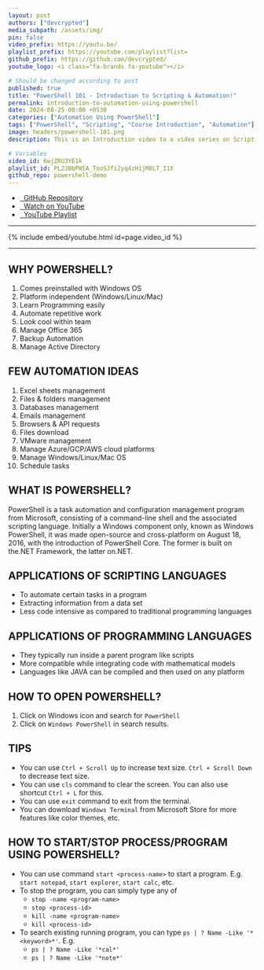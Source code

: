 ```yaml
---
layout: post
authors: ["devcrypted"]
media_subpath: /assets/img/
pin: false
video_prefix: https://youtu.be/
playlist_prefix: https://youtube.com/playlist?list=
github_prefix: https://github.com/devcrypted/
youtube_logo: <i class="fa-brands fa-youtube"></i>

# Should be changed according to post
published: true
title: "PowerShell 101 - Introduction to Scripting & Automation!"
permalink: introduction-to-automation-using-powershell
date: 2024-08-25 00:00 +0530
categories: ["Automation Using PowerShell"]
tags: ["PowerShell", "Scripting", "Course Introduction", "Automation"]
image: headers/powershell-101.png
description: This is an Introduction video to a video series on Scripting and Automation using PowerShell in Hindi

# Variables
video_id: 6wjZRU3YE1k
playlist_id: PL2JBbPWIA_TooSJfi2yq4zH1jM8LT_I1X
github_repo: powershell-demo
---
```


- [<i class="fa-brands fa-github"></i> &nbsp; GitHub Repository]({{page.github_prefix}}{{page.github_repo}})
- [<i class="fa-brands fa-youtube"></i> &nbsp; Watch on YouTube]({{page.video_prefix}}{{page.video_id}})
- [<i class="fa-solid fa-list"></i> &nbsp; YouTube Playlist]({{page.playlist_prefix}}{{page.playlist_id}})

---

{% include embed/youtube.html id=page.video_id %}

---

## WHY POWERSHELL?

1. Comes preinstalled with Windows OS
2. Platform independent (Windows/Linux/Mac)
3. Learn Programming easily
4. Automate repetitive work
5. Look cool within team
6. Manage Office 365
7. Backup Automation
8. Manage Active Directory

## FEW AUTOMATION IDEAS

1. Excel sheets management
2. Files & folders management
3. Databases management
4. Emails management
5. Browsers & API requests
6. Files download
7. VMware management
8. Manage Azure/GCP/AWS cloud platforms
9. Manage Windows/Linux/Mac OS
10. Schedule tasks

## WHAT IS POWERSHELL?

PowerShell is a task automation and configuration management program from Microsoft, consisting of a command-line shell and the associated scripting language.
Initially a Windows component only, known as Windows PowerShell, it was made open-source and cross-platform on August 18, 2016, with the introduction of PowerShell Core. The former is built on the.NET Framework, the latter on.NET.

## APPLICATIONS OF SCRIPTING LANGUAGES

- To automate certain tasks in a program
- Extracting information from a data set
- Less code intensive as compared to traditional programming languages

## APPLICATIONS OF PROGRAMMING LANGUAGES

- They typically run inside a parent program like scripts
- More compatible while integrating code with mathematical models
- Languages like JAVA can be compiled and then used on any platform

## HOW TO OPEN POWERSHELL?

1. Click on Windows icon and search for `PowerShell`
2. Click on `Windows PowerShell` in search results.

## TIPS

- You can use `Ctrl + Scroll Up` to increase text size. `Ctrl + Scroll Down` to decrease text size.
- You can use `cls` command to clear the screen. You can also use shortcut `Ctrl + L` for this.
- You can use `exit` command to exit from the terminal.
- You can download `Windows Terminal` from Microsoft Store for more features like color themes, etc.

## HOW TO START/STOP PROCESS/PROGRAM USING POWERSHELL?

- You can use command `start <process-name>` to start a program. E.g. `start notepad`, `start explorer`, `start calc`, etc.
- To stop the program, you can simply type any of
  - `stop -name <program-name>`
  - `stop <process-id>`
  - `kill -name <program-name>`
  - `kill <process-id>`
- To search existing running program, you can type `ps | ? Name -Like '*<keyword>*'`. E.g.
  - `ps | ? Name -Like '*cal*'`
  - `ps | ? Name -Like '*note*'`
